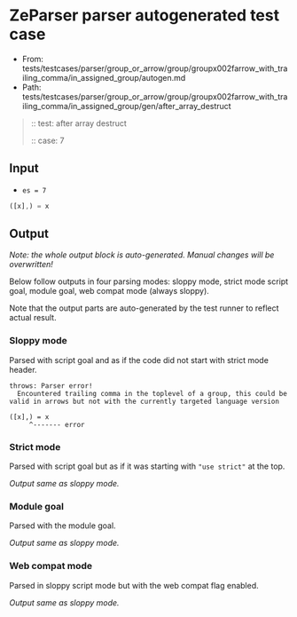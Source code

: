 # ZeParser parser autogenerated test case

- From: tests/testcases/parser/group_or_arrow/group/groupx002farrow_with_trailing_comma/in_assigned_group/autogen.md
- Path: tests/testcases/parser/group_or_arrow/group/groupx002farrow_with_trailing_comma/in_assigned_group/gen/after_array_destruct

> :: test: after array destruct
>
> :: case: 7

## Input

- `es = 7`

`````js
([x],) = x
`````

## Output

_Note: the whole output block is auto-generated. Manual changes will be overwritten!_

Below follow outputs in four parsing modes: sloppy mode, strict mode script goal, module goal, web compat mode (always sloppy).

Note that the output parts are auto-generated by the test runner to reflect actual result.

### Sloppy mode

Parsed with script goal and as if the code did not start with strict mode header.

`````
throws: Parser error!
  Encountered trailing comma in the toplevel of a group, this could be valid in arrows but not with the currently targeted language version

([x],) = x
     ^------- error
`````

### Strict mode

Parsed with script goal but as if it was starting with `"use strict"` at the top.

_Output same as sloppy mode._

### Module goal

Parsed with the module goal.

_Output same as sloppy mode._

### Web compat mode

Parsed in sloppy script mode but with the web compat flag enabled.

_Output same as sloppy mode._
